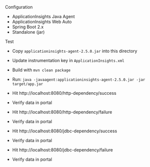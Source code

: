 Configuration

* ApplicationInsights Java Agent
* ApplicationInsights Web Auto
* Spring Boot 2.x
* Standalone (jar)

Test

* Copy `applicationinsights-agent-2.5.0.jar` into this directory
* Update instrumentation key in `ApplicationInsights.xml`
* Build with `mvn clean package`
* Run: `java -javaagent:applicationinsights-agent-2.5.0.jar -jar target/app.jar`

* Hit http://localhost:8080/http-dependency/success
* Verify data in portal

* Hit http://localhost:8080/http-dependency/failure
* Verify data in portal

* Hit http://localhost:8080/jdbc-dependency/success
* Verify data in portal

* Hit http://localhost:8080/jdbc-dependency/failure
* Verify data in portal
